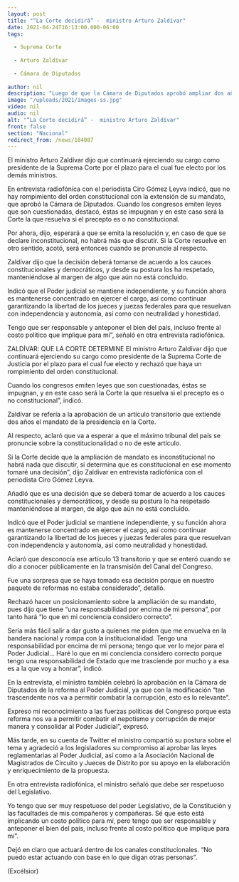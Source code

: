 ```yaml
---
layout: post
title: "“La Corte decidirá” -  ministro Arturo Zaldívar"
date: 2021-04-24T16:13:00.000-06:00
tags:
  
  - Suprema Corte
  
  - Arturo Zaldívar
  
  - Cámara de Diputados
  
author: nil
description: "Luego de que la Cámara de Diputados aprobó ampliar dos años su presidencia, el ministro dijo que respetará lo que determinen sus demás compañeros integrantes del máximo tribunal; “tengo que anteponer el bien del país, incluso frente al costo político”, afirmó"
image: "/uploads/2021/images-ss.jpg"
video: nil
audio: nil
alt: "“La Corte decidirá” -  ministro Arturo Zaldívar"
front: false
section: "Nacional"
redirect_from: /news/184087
---
```


El ministro Arturo Zaldívar dijo que continuará ejerciendo su cargo como presidente de la Suprema Corte por el plazo para el cual fue electo por los demás ministros.

En entrevista radiofónica con el periodista Ciro Gómez Leyva indicó, que no hay rompimiento del orden constitucional con la extensión de su mandato, que aprobó la Cámara de Diputados. Cuando los congresos emiten leyes que son cuestionadas, destacó, éstas se impugnan y en este caso será la Corte la que resuelva si el precepto es o no constitucional.

Por ahora, dijo, esperará a que se emita la resolución y, en caso de que se declare inconstitucional, no habrá más que discutir. Si la Corte resuelve en otro sentido, acotó, será entonces cuando se pronuncie al respecto.

Zaldívar dijo que la decisión deberá tomarse de acuerdo a los cauces constitucionales y democráticos, y desde su postura los ha respetado, manteniéndose al margen de algo que aún no está concluido.

Indicó que el Poder judicial se mantiene independiente, y su función ahora es mantenerse concentrado en ejercer el cargo, así como continuar garantizando la libertad de los jueces y juezas federales para que resuelvan con independencia y autonomía, así como con neutralidad y honestidad.

Tengo que ser responsable y anteponer el bien del país, incluso frente al costo político que implique para mí”, señaló en otra entrevista radiofónica.

ZALDÍVAR: QUE LA CORTE DETERMINE
El ministro Arturo Zaldívar dijo que continuará ejerciendo su cargo como presidente de la Suprema Corte de Justicia por el plazo para el cual fue electo y rechazó que haya un rompimiento del orden constitucional.

Cuando los congresos emiten leyes que son cuestionadas, éstas se impugnan, y en este caso será la Corte la que resuelva si el precepto es o no constitucional”, indicó.

Zaldívar se refería a la aprobación de un artículo transitorio que extiende dos años el mandato de la presidencia en la Corte.

Al respecto, aclaró que va a esperar a que el máximo tribunal del país se pronuncie sobre la constitucionalidad o no de este artículo.

Si la Corte decide que la ampliación de mandato es inconstitucional no habrá nada que discutir, si determina que es constitucional en ese momento tomaré una decisión”, dijo Zaldívar en entrevista radiofónica con el periodista Ciro Gómez Leyva.

Añadió que es una decisión que se deberá tomar de acuerdo a los cauces constitucionales y democráticos, y desde su postura lo ha respetado manteniéndose al margen, de algo que aún no está concluido.

Indicó que el Poder judicial se mantiene independiente, y su función ahora es mantenerse concentrado en ejercer el cargo, así como continuar garantizando la libertad de los jueces y juezas federales para que resuelvan con independencia y autonomía, así como neutralidad y honestidad.

Aclaró que desconocía ese artículo 13 transitorio y que se enteró cuando se dio a conocer públicamente en la transmisión del Canal del  Congreso.

Fue una sorpresa que se haya tomado esa decisión porque en nuestro paquete de reformas no estaba considerado”, detalló.

Rechazó hacer un posicionamiento sobre la ampliación de su mandato, pues dijo que tiene “una responsabilidad por encima de mi persona”, por tanto hará “lo que en mi conciencia considero correcto”.

Sería más fácil salir a dar gusto a quienes me piden que me envuelva en la bandera nacional y rompa con la institucionalidad. Tengo una responsabilidad por encima de mi persona; tengo que ver lo mejor para el Poder Judicial… Haré lo que en mi conciencia considero correcto porque tengo una responsabilidad de Estado que me trasciende por mucho y a esa es a la que voy a honrar”, indicó.

En la entrevista, el ministro también celebró la aprobación en la Cámara de Diputados de la reforma al Poder Judicial, ya que con la modificación “tan trascendente nos va a permitir combatir la corrupción, esto es lo relevante”.

Expreso mi reconocimiento a las fuerzas políticas del Congreso porque esta reforma nos va a permitir combatir el nepotismo y corrupción de mejor manera y consolidar al Poder Judicial”, expresó.

Más tarde, en su cuenta de Twitter el ministro compartió su postura sobre el tema y agradeció a los legisladores su compromiso al aprobar las leyes reglamentarias al Poder Judicial, así como a la Asociación Nacional de Magistrados de Circuito y Jueces de Distrito por su apoyo en la elaboración y enriquecimiento de la propuesta.

En otra entrevista radiofónica, el ministro señaló que debe ser respetuoso del Legislativo.

Yo tengo que ser muy respetuoso del poder Legislativo, de la Constitución y las facultades de mis compañeros y compañeras. Sé que esto está implicando un costo político para mí, pero tengo que ser responsable y anteponer el bien del país, incluso frente al costo político que implique para mí”.

Dejó en claro que actuará dentro de los canales constitucionales. “No puedo estar actuando con base en lo que digan otras personas”.


(Excélsior)